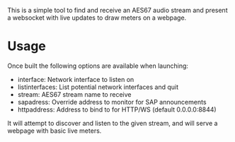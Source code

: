 This is a simple tool to find and receive an AES67 audio stream and present a websocket with live updates to draw meters on a webpage.

# Usage
Once built the following options are available when launching:

* interface: Network interface to listen on
* listinterfaces: List potential network interfaces and quit
* stream: AES67 stream name to receive
* sapadress: Override address to monitor for SAP announcements
* httpaddress: Address to bind to for HTTP/WS (default 0.0.0.0:8844)

It will attempt to discover and listen to the given stream, and will serve a webpage with basic live meters.